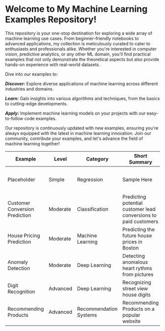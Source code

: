 # **Welcome to My Machine Learning Examples Repository!**

This repository is your one-stop destination for exploring a wide array of machine learning use cases. From beginner-friendly notebooks to advanced applications, my collection is meticulously curated to cater to enthusiasts and professionals alike. Whether you're interested in computer vision, predictive analytics, or any other ML domain, you'll find practical examples that not only demonstrate the theoretical aspects but also provide hands-on experience with real-world datasets.

Dive into our examples to:

***Discover:*** Explore diverse applications of machine learning across different industries and domains.

***Learn:*** Gain insights into various algorithms and techniques, from the basics to cutting-edge developments.

***Apply:*** Implement machine learning models on your projects with our easy-to-follow code examples.

Our repository is continuously updated with new examples, ensuring you're always equipped with the latest in machine learning innovation. Join our community, contribute your examples, and let's advance the field of machine learning together!

| Example | Level | Category | Short Summary | Link |
|---------|-------|----------|---------------|------|
| Placeholder | Simple | Regression | Sample Here | [Repo Link](Link Here)|
| Customer Conversion Prediction | Moderate| Classification | Predicting potential customer lead conversions to paid customers | [Repo Link](Classification-Customer-Conversion-Prediction) |
| House Pricing Prediction | Moderate | Machine Learning | Predicting the future house prices in Boston | [Repo Link](MachineLearning-Housing-Price-Prediction) |
| Anomaly Detection | Moderate | Deep Learning | Detecting anomalous heart rythms from pictures | [Repo Link](AnomalyDetection-HeartEKG)
| Digit Recognition | Advanced | Deep Learning | Recognizing street view house digits | [Repo Link](DeepLearning-Digit-Recognition)|
| Recommending Products | Advanced | Recommendation Systems | Recommending Products on a popular website | [Repo Link](RecommendationSystems-Products) |
